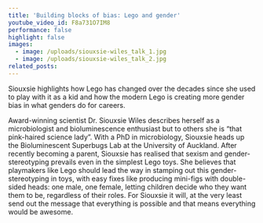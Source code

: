 ```yaml
---
title: 'Building blocks of bias: Lego and gender'
youtube_video_id: F8a731O7IM8
performance: false
highlight: false
images:
  - image: /uploads/siouxsie-wiles_talk_1.jpg
  - image: /uploads/siouxsie-wiles_talk_2.jpg
related_posts:
---
```


Siouxsie highlights how Lego has changed over the decades since she used to play with it as a kid and how the modern Lego is creating more gender bias in what genders do for careers.

Award-winning scientist Dr. Siouxsie Wiles describes herself as a microbiologist and bioluminescence enthusiast but to others she is “that pink-haired science lady”. With a PhD in microbiology, Siouxsie heads up the Bioluminescent Superbugs Lab at the University of Auckland. After recently becoming a parent, Siouxsie has realised that sexism and gender- stereotyping prevails even in the simplest Lego toys. She believes that playmakers like Lego should lead the way in stamping out this gender-stereotyping in toys, with easy fixes like producing mini-figs with double-sided heads: one male, one female, letting children decide who they want them to be, regardless of their roles. For Siouxsie it will, at the very least send out the message that everything is possible and that means everything would be awesome.